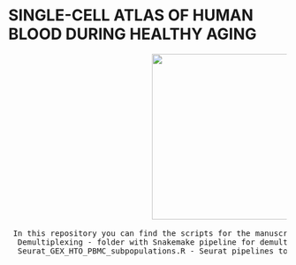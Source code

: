 # SINGLE-CELL ATLAS OF HUMAN BLOOD DURING HEALTHY AGING 

<div style="float: left; width: 50%;">
  <p></p>
  <p></p>
</div>
<div tyle="float: right; width: 50%;">
  <pre> <img src="https://user-images.githubusercontent.com/55485726/209450705-139065bc-71ca-4055-90e8-a54c30a3b2a8.png" width="300" height="300"> </pre>
  <pre> In this repository you can find the scripts for the manuscrpt Terekhova M., Swain A., Bohacova P. et al. Single-cell atlas of human blood during healthy aging. 
  Demultiplexing - folder with Snakemake pipeline for demultiplexing.
  Seurat_GEX_HTO_PBMC_subpopulations.R - Seurat pipelines to reproduce the single-cell processing for major PBMC subpopulations.  
  </pre>
</div>







